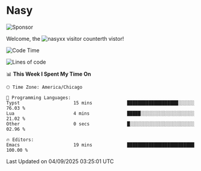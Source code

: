 # Nasy

<!--
<p align="center">
<img height="200" src="https://github-readme-stats.vercel.app/api?username=nasyxx&count_private=true&show_icons=true&theme=dracula&include_all_commits=true"/>
<img height="200" src="https://github-readme-stats.vercel.app/api/top-langs/?username=nasyxx&theme=dracula&hide=html,jupyter+notebook&count_private=true&show_icons=true"/>
</p>

  
----------------
-->

![Sponsor](https://img.shields.io/static/v1.svg?label=Sponsor&message=%E2%9D%A4&logo=GitHub&style=flat&color=pink)
 
Welcome, the ![nasyxx visitor counter](https://count.getloli.com/get/@nasyxx?theme=rule34)th vistor!
 
<!--START_SECTION:waka-->
![Code Time](http://img.shields.io/badge/Code%20Time-4%2C754%20hrs%205%20mins-blue)

![Lines of code](https://img.shields.io/badge/From%20Hello%20World%20I%27ve%20Written-6.3%20million%20lines%20of%20code-blue)

📊 **This Week I Spent My Time On** 

```text
🕑︎ Time Zone: America/Chicago

💬 Programming Languages: 
Typst                    15 mins             ███████████████████░░░░░░   76.03 % 
Lua                      4 mins              █████░░░░░░░░░░░░░░░░░░░░   21.02 % 
Other                    0 secs              █░░░░░░░░░░░░░░░░░░░░░░░░   02.96 % 

🔥 Editors: 
Emacs                    19 mins             █████████████████████████   100.00 % 
```


 Last Updated on 04/09/2025 03:25:01 UTC
<!--END_SECTION:waka-->

<!-- ![visitors](https://visitor-badge.laobi.icu/badge?page_id=nasyxx.nasyxx) -->
